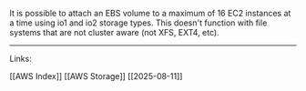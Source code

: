 It is possible to attach an EBS volume to a maximum of <span class="red-text">16</span> EC2 instances at a time using io1 and io2 storage types. This doesn't function with file systems that are not cluster aware (not XFS, EXT4, etc).

---
Links:

[[AWS Index]]
[[AWS Storage]]
[[2025-08-11]]
